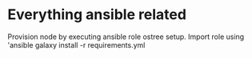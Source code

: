 # Everything ansible related
Provision node by executing ansible role ostree setup. Import role using 'ansible galaxy install -r requirements.yml
